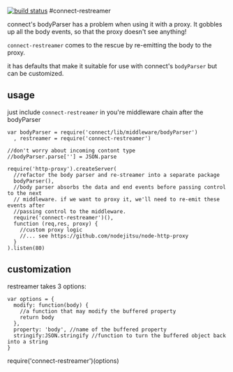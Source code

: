 [![build status](https://secure.travis-ci.org/dominictarr/connect-restreamer.png)](http://travis-ci.org/dominictarr/connect-restreamer)
#connect-restreamer

connect's bodyParser has a problem when using it with a proxy. It gobbles up all the
body events, so that the proxy doesn't see anything!

`connect-restreamer` comes to the rescue by re-emitting the body to the proxy.

it has defaults that make it suitable for use with connect's `bodyParser` but can be customized.

## usage

just include `connect-restreamer` in you're middleware chain after the bodyParser

    var bodyParser = require('connect/lib/middleware/bodyParser')
      , restreamer = require('connect-restreamer')

    //don't worry about incoming contont type
    //bodyParser.parse[''] = JSON.parse

    require('http-proxy').createServer(
      //refactor the body parser and re-streamer into a separate package
      bodyParser(),
      //body parser absorbs the data and end events before passing control to the next
      // middleware. if we want to proxy it, we'll need to re-emit these events after 
      //passing control to the middleware.
      require('connect-restreamer')(),
      function (req,res, proxy) {
        //custom proxy logic
        //... see https://github.com/nodejitsu/node-http-proxy
      }
    ).listen(80)


## customization

restreamer takes 3 options:

    var options = {
      modify: function(body) {
        //a function that may modify the buffered property
        return body
      },
      property: 'body', //name of the buffered property
      stringify:JSON.stringify //function to turn the buffered object back into a string
    }

   require('connect-restreamer')(options)
